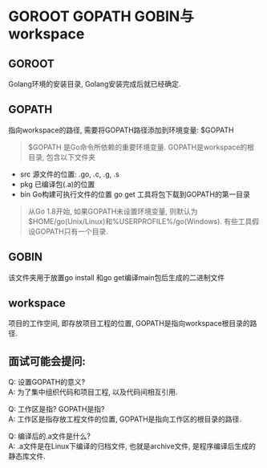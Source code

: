 # GOROOT GOPATH GOBIN与workspace

## GOROOT
Golang环境的安装目录, Golang安装完成后就已经确定.

## GOPATH
指向workspace的路径, 需要将GOPATH路径添加到环境变量: $GOPATH
> $GOPATH 是Go命令所依赖的重要环境变量.
GOPATH是workspace的根目录, 包含以下文件夹
- src 源文件的位置: .go,  .c,  .g,  .s
- pkg 已编译包(.a)的位置
- bin Go构建可执行文件的位置
go get 工具将包下载到GOPATH的第一目录
> 从Go 1.8开始, 如果GOPATH未设置环境变量, 则默认为$HOME/go(Unix/Linux)和%USERPROFILE%/go(Windows).
> 有些工具假设GOPATH只有一个目录.

## GOBIN
该文件夹用于放置go install 和go get编译main包后生成的二进制文件

## workspace
项目的工作空间, 即存放项目工程的位置, GOPATH是指向workspace根目录的路径.

## 面试可能会提问:
Q: 设置GOPATH的意义?<br>
A: 为了集中组织代码和项目工程, 以及代码间相互引用.

Q: 工作区是指? GOPATH是指?<br>
A: 工作区是指存放工程文件的位置,  GOPATH是指向工作区的根目录的路径.

Q: 编译后的.a文件是什么?<br>
A: .a文件是在Linux下编译的归档文件,  也就是archive文件,  是程序编译后生成的静态库文件.
